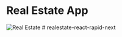 # Real Estate App

![Real Estate](https://i.ibb.co/jTW4bFC/image.png)
#   r e a l e s t a t e - r e a c t - r a p i d - n e x t  
 